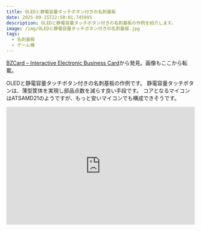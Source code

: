 ```yaml
---
title: OLEDと静電容量タッチボタン付きの名刺基板
date: 2025-09-15T22:50:01.745995
description: OLEDと静電容量タッチボタン付きの名刺基板の作例を紹介します。
image: /img/OLEDと静電容量タッチボタン付きの名刺基板.jpg
tags:
  - 名刺基板
  - ゲーム機
---
```

[BZCard – Interactive Electronic Business Card](https://hackaday.io/project/203933-bzcard-interactive-electronic-business-card)から発見。画像もここから転載。

OLEDと静電容量タッチボタン付きの名刺基板の作例です。
静電容量タッチボタンは、薄型筐体を実現し部品点数を減らす良い手段です。
コアとなるマイコンはATSAMD21のようですが、もっと安いマイコンでも構成できそうです。


<iframe width="100%" height="315" src="https://www.youtube.com/embed/JuLlD2RtF3c" title="YouTube video player" frameborder="0" allow="accelerometer; autoplay; clipboard-write; encrypted-media; gyroscope; picture-in-picture" allowfullscreen></iframe>


